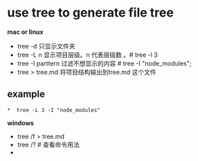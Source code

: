 #  use tree to generate file tree
**mac or linux**

* tree -d  只显示文件夹
* tree -L n  显示项目层级。n 代表层级数 。# tree -l 3  
* tree -I parttern 过滤不想显示的内容  # tree -I "node_modules";
* tree > tree.md  将项目结构输出到tree.md 这个文件

## example   
    *  tree -L 3 -I "node_modules"

**windows**

* tree /f > tree.md
* tree /? # 查看命令用法
* 
